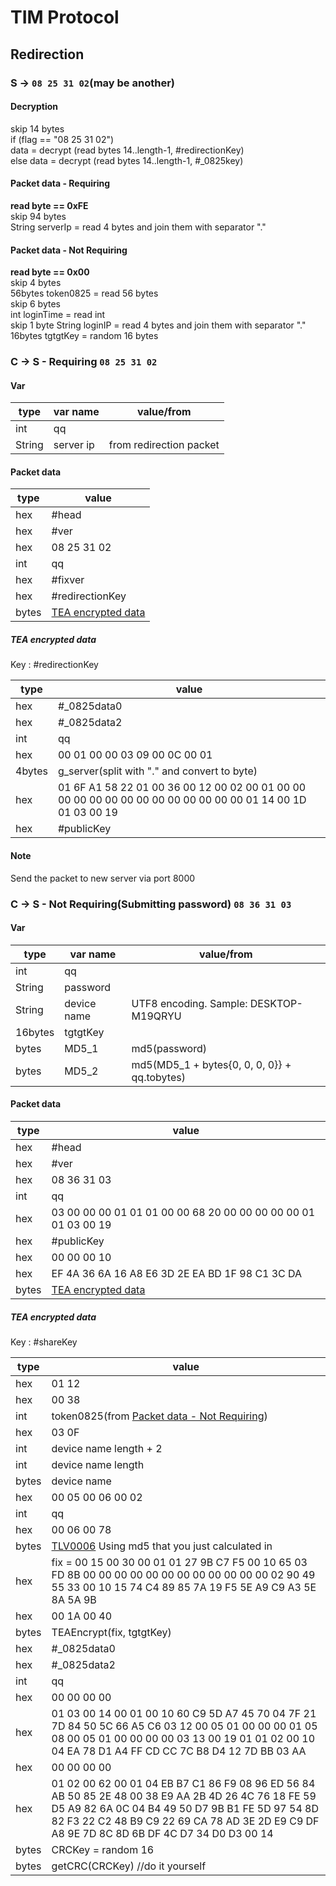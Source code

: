 # TIM Protocol

## Redirection

### S ->  `08 25 31 02`(may be another)

#### Decryption

skip 14 bytes  
if (flag == "08 25 31 02")  
    data = decrypt (read bytes 14..length-1, #redirectionKey)  
else data = decrypt (read bytes 14..length-1, #_0825key)

#### Packet data - Requiring

**read byte == 0xFE**  
skip 94 bytes  
String serverIp = read 4 bytes and join them with separator "."

#### Packet data - Not Requiring

**read byte == 0x00**  
skip 4 bytes  
56bytes token0825 = read 56 bytes  
skip 6 bytes  
int loginTime = read int  
skip 1 byte
String loginIP = read 4 bytes and join them with separator "."
16bytes tgtgtKey = random 16 bytes

### C -> S - Requiring `08 25 31 02`

#### Var

type | var name | value/from
---- | ---|---
int | qq | |
String | server ip | from redirection packet

#### Packet data

type | value
---- | ---
hex |#head
hex |#ver
hex |08 25 31 02
int |qq
hex |#fixver
hex |#redirectionKey
bytes |[TEA encrypted data](#tea-encrypted-data)

##### TEA encrypted data
Key : #redirectionKey

type | value
---- | ---
hex |#_0825data0
hex |#_0825data2
int |qq
hex |00 01 00 00 03 09 00 0C 00 01
4bytes |g_server(split with "." and convert to byte)
hex |01 6F A1 58 22 01 00 36 00 12 00 02 00 01 00 00 00 00 00 00 00 00 00 00 00 00 00 00 01 14 00 1D 01 03 00 19
hex | #publicKey

#### Note

Send the packet to new server via port 8000


### C -> S - Not Requiring(Submitting password) `08 36 31 03`

#### Var

type | var name | value/from
---- | ---|---
int | qq | |
String | password | |
String | device name | UTF8 encoding. Sample: DESKTOP-M19QRYU
16bytes | tgtgtKey | |
bytes | MD5_1 | md5(password)
bytes | MD5_2 | md5(MD5_1 + bytes{0, 0, 0, 0}} + qq.tobytes)

#### Packet data

type | value
---- | ---
hex |#head
hex |#ver
hex |08 36 31 03
int |qq
hex |03 00 00 00 01 01 01 00 00 68 20 00 00 00 00 00 01 01 03 00 19
hex |#publicKey
hex | 00 00 00 10
hex | EF 4A 36 6A 16 A8 E6 3D 2E EA BD 1F 98 C1 3C DA
bytes |[TEA encrypted  data](#tea-encrypted--data)

##### TEA encrypted  data
Key : #shareKey

type | value
---- | ---
hex |01 12
hex |00 38
int |token0825(from [Packet data - Not Requiring](#packet-data---not-requiring))
hex |03 0F
int | device name length + 2
int | device name length
bytes | device name
hex | 00 05 00 06 00 02
int | qq
hex | 00 06 00 78
bytes | [TLV0006](Get_tlv_0006.md) Using md5 that you just calculated in
hex | fix = 00 15 00 30 00 01 01 27 9B C7 F5 00 10 65 03 FD 8B 00 00 00 00 00 00 00 00 00 00 00 00 02 90 49 55 33 00 10 15 74 C4 89 85 7A 19 F5 5E A9 C9 A3 5E 8A 5A 9B
hex | 00 1A 00 40
bytes | TEAEncrypt(fix, tgtgtKey)
hex | #_0825data0
hex | #_0825data2
int | qq
hex | 00 00 00 00
hex | 01 03 00 14 00 01 00 10 60 C9 5D A7 45 70 04 7F 21 7D 84 50 5C 66 A5 C6 03 12 00 05 01 00 00 00 01 05 08 00 05 01 00 00 00 00 03 13 00 19 01 01 02 00 10 04 EA 78 D1 A4 FF CD CC 7C B8 D4 12 7D BB 03 AA
hex | 00 00 00 00
hex | 01 02 00 62 00 01 04 EB B7 C1 86 F9 08 96 ED 56 84 AB 50 85 2E 48 00 38 E9 AA 2B 4D 26 4C 76 18 FE 59 D5 A9 82 6A 0C 04 B4 49 50 D7 9B B1 FE 5D 97 54 8D 82 F3 22 C2 48 B9 C9 22 69 CA 78 AD 3E 2D E9 C9 DF A8 9E 7D 8C 8D 6B DF 4C D7 34 D0 D3 00 14
bytes | CRCKey = random 16
bytes | getCRC(CRCKey) //do it yourself
